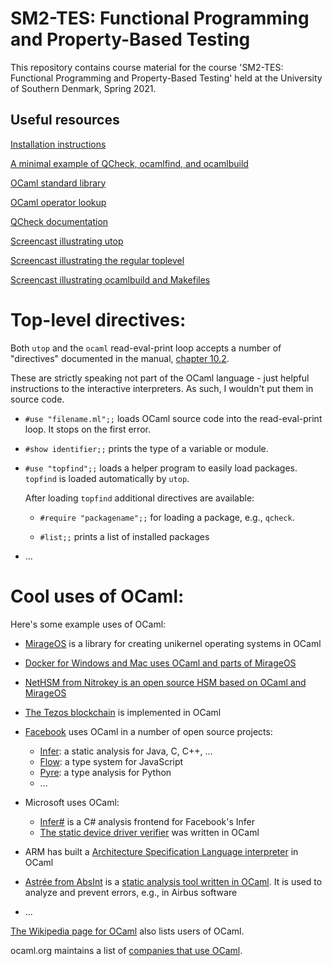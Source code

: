 SM2-TES: Functional Programming and Property-Based Testing
==========================================================

This repository contains course material for the course 'SM2-TES:
Functional Programming and Property-Based Testing' held at the
University of Southern Denmark, Spring 2021.


Useful resources
----------------

[Installation instructions](INSTALL.md)

[A minimal example of QCheck, ocamlfind, and ocamlbuild](https://github.com/jmid/qcheck-example)

[OCaml standard library](http://caml.inria.fr/pub/docs/manual-ocaml/libref/)

[OCaml operator lookup](https://www.craigfe.io/operator-lookup/)

[QCheck documentation](http://c-cube.github.io/qcheck/0.16/qcheck/)

[Screencast illustrating utop](https://asciinema.org/a/226259)

[Screencast illustrating the regular toplevel](https://asciinema.org/a/226227)

[Screencast illustrating ocamlbuild and Makefiles](https://asciinema.org/a/226228)


Top-level directives:
=====================

Both `utop` and the `ocaml` read-eval-print loop accepts a number of "directives"
documented in the manual, [chapter 10.2](https://caml.inria.fr/pub/docs/manual-ocaml/toplevel.html#sec298).

These are strictly speaking not part of the OCaml language - just helpful instructions
to the interactive interpreters. As such, I wouldn't put them in source code.

 - `#use "filename.ml";;`  loads OCaml source code into the read-eval-print loop. It stops on the first error.

 - `#show identifier;;`   prints the type of a variable or module.

 - `#use "topfind";;`    loads a helper program to easily load packages. `topfind` is loaded automatically by `utop`.

    After loading `topfind` additional directives are available:

    * `#require "packagename";;`   for loading a package, e.g., `qcheck`.

    * `#list;;`           prints a list of installed packages

 - ...


Cool uses of OCaml:
===================

Here's some example uses of OCaml:

 - [MirageOS](https://mirage.io/) is a library for creating unikernel operating systems in OCaml

 - [Docker for Windows and Mac uses OCaml and parts of MirageOS](https://www.docker.com/blog/docker-for-mac-windows-beta/)

 - [NetHSM from Nitrokey is an open source HSM based on OCaml and MirageOS](https://www.nitrokey.com/products/nethsm)

 - [The Tezos blockchain](https://en.wikipedia.org/wiki/Tezos) is implemented in OCaml

 - [Facebook](https://github.com/facebook/) uses OCaml in a number of open source projects:
   * [Infer](https://github.com/facebook/infer): a static analysis for Java, C, C++, ...
   * [Flow](https://github.com/facebook/flow): a type system for JavaScript
   * [Pyre](https://github.com/facebook/pyre-check): a type analysis for Python
   * ...

 - Microsoft uses OCaml:
   * [Infer#](https://github.com/microsoft/infersharp) is a C# analysis frontend for Facebook's Infer
   * [The static device driver verifier](https://en.wikipedia.org/wiki/SLAM_project) was written in OCaml

 - ARM has built a [Architecture Specification Language interpreter](https://github.com/ARM-software/asl-interpreter) in OCaml

 - [Astrée from AbsInt](https://www.absint.com/astree/) is a [static analysis tool written in OCaml](https://www.astree.ens.fr/). It is used to analyze and prevent errors, e.g., in Airbus software

 - ...

[The Wikipedia page for OCaml](https://en.wikipedia.org/wiki/OCaml#Software_written_in_OCaml) also lists users of OCaml.

ocaml.org maintains a list of [companies that use OCaml](https://ocaml.org/learn/companies.html).
